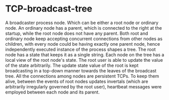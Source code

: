 # TCP-broadcast-tree
A broadcaster process node. Which can be either a root node or ordinary node. An ordinary node has a parent, which is connected to the right at the startup, while the root node does not have any parent. Both root and ordinary node keep accepting concurrent connections from other nodes as children, with every node could be having exactly one parent node, hence independently executed instance of the process shapes a tree. The root node has a state that keeps it as a single string. Each node on the tree has a local view of the root node's state. The root user is able to update the value of the state arbitrarily. The update state value of the root is kept broadcasting in a top-down manner towards the leaves of the broadcast tree. All the connections among nodes are persistent TCPs. To keep them alive, between the events of root nodes updates invertals (which are arbitrarily irregularly governed by the root user), heartbeat messages were employed between each node and its parent.
